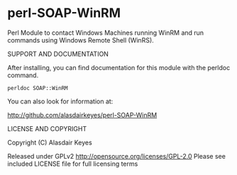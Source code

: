 # perl-SOAP-WinRM
Perl Module to contact Windows Machines running WinRM and run commands using Windows Remote Shell (WinRS).

SUPPORT AND DOCUMENTATION

After installing, you can find documentation for this module with the
perldoc command.

```
perldoc SOAP::WinRM
```

You can also look for information at:

http://github.com/alasdairkeyes/perl-SOAP-WinRM

LICENSE AND COPYRIGHT

Copyright (C) Alasdair Keyes

Released under GPLv2 http://opensource.org/licenses/GPL-2.0
Please see included LICENSE file for full licensing terms

